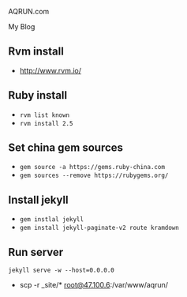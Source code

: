 
AQRUN.com

My Blog

## Rvm install

* http://www.rvm.io/

## Ruby install

* `rvm list known`
* `rvm install 2.5`

## Set china gem sources

* `gem source -a https://gems.ruby-china.com`
* `gem sources --remove https://rubygems.org/`

## Install jekyll

* `gem instlal jekyll`
* `gem install jekyll-paginate-v2 route kramdown`

## Run server


```shell
jekyll serve -w --host=0.0.0.0
```

* scp -r _site/* root@47.100.6:/var/www/aqrun/

